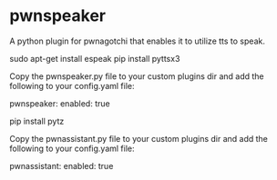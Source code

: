 # pwnspeaker
A python plugin for pwnagotchi that enables it to utilize tts to speak.

sudo apt-get install espeak
pip install pyttsx3

Copy the pwnspeaker.py file to your custom plugins dir and add the following to your config.yaml file:

pwnspeaker:
    enabled: true

pip install pytz

Copy the pwnassistant.py file to your custom plugins dir and add the following to your config.yaml file:

pwnassistant:
    enabled: true
